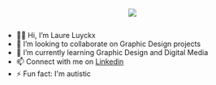 <h1 align="center">
    <p>
        <img src="https://readme-typing-svg.herokuapp.com/?color=FFFFFF&center=true&lines=Graphic+Designer">
    </p>
</h1>

- 👋🏻 Hi, I’m Laure Luyckx
- 💞️ I’m looking to collaborate on Graphic Design projects
- 🌱 I’m currently learning Graphic Design and Digital Media
- 📫 Connect with me on [Linkedin](https://be.linkedin.com/in/laure-luyckx-83b9041b7)
- ⚡ Fun fact: I'm autistic

